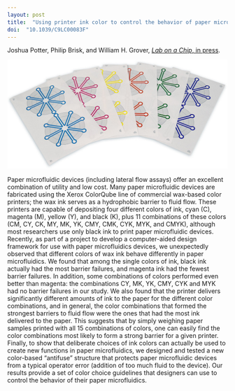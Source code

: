 ```yaml
---
layout: post
title:  "Using printer ink color to control the behavior of paper microfluidics"
doi:  "10.1039/C9LC00083F"
---
```


Joshua Potter, Philip Brisk, and William H. Grover, [*Lab on a Chip*, in press](https://pubs.rsc.org/en/content/articlelanding/2019/lc/c9lc00083f).

<img src="/assets/ink-color.png">

Paper microfluidic devices (including lateral flow assays) offer an excellent combination of utility and low cost. Many paper microfluidic devices are fabricated using the Xerox ColorQube line of commercial wax-based color printers; the wax ink serves as a hydrophobic barrier to fluid flow. These printers are capable of depositing four different colors of ink, cyan (C), magenta (M), yellow (Y), and black (K), plus 11 combinations of these colors (CM, CY, CK, MY, MK, YK, CMY, CMK, CYK, MYK, and CMYK), although most researchers use only black ink to print paper microfluidic devices. Recently, as part of a project to develop a computer-aided design framework for use with paper microfluidics devices, we unexpectedly observed that different colors of wax ink behave differently in paper microfluidics. We found that among the single colors of ink, black ink actually had the most barrier failures, and magenta ink had the fewest barrier failures. In addition, some combinations of colors performed even better than magenta: the combinations CY, MK, YK, CMY, CYK and MYK had no barrier failures in our study. We also found that the printer delivers significantly different amounts of ink to the paper for the different color combinations, and in general, the color combinations that formed the strongest barriers to fluid flow were the ones that had the most ink delivered to the paper. This suggests that by simply weighing paper samples printed with all 15 combinations of colors, one can easily find the color combinations most likely to form a strong barrier for a given printer. Finally, to show that deliberate choices of ink colors can actually be used to create new functions in paper microfluidics, we designed and tested a new color-based “antifuse” structure that protects paper microfluidic devices from a typical operator error (addition of too much fluid to the device). Our results provide a set of color choice guidelines that designers can use to control the behavior of their paper microfluidics.